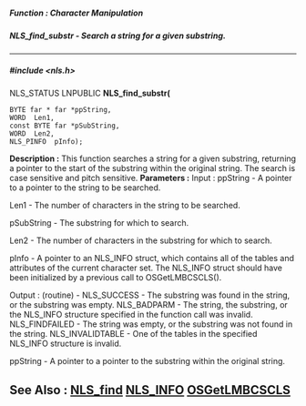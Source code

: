 ##### Function : Character Manipulation
##### NLS_find_substr - Search a string for a given substring.
---
##### #include <nls.h>
NLS_STATUS LNPUBLIC **NLS_find_substr(**

	BYTE far * far *ppString,
	WORD  Len1,
	const BYTE far *pSubString,
	WORD  Len2,
	NLS_PINFO  pInfo);
**Description :**
This function searches a string for a given substring, returning a pointer to 
the start of the substring within the original string. The search is case 
sensitive and pitch sensitive.
**Parameters :**
Input :
ppString  -  A pointer to a pointer to the string to be searched.

Len1  -  The number of characters in the string to be searched.

pSubString  -  The substring for which to search.

Len2  -  The number of characters in the substring for which to search.

pInfo  -  A pointer to an NLS_INFO struct, which contains all of the tables and attributes of the current character set.  The NLS_INFO struct should have been initialized by a previous call to OSGetLMBCSCLS().

Output :
(routine)  -  NLS_SUCCESS - The substring was found in the string, or the substring was empty.
NLS_BADPARM - The string, the substring, or the NLS_INFO structure specified in the function call was invalid.
NLS_FINDFAILED - The string was empty, or the substring was not found in the string.
NLS_INVALIDTABLE - One of the tables in the specified NLS_INFO structure is invalid.


ppString  -  A pointer to a pointer to the substring within the original string.

**See Also :**
[NLS_find](D:/md_files/NLS_find.md)
[NLS_INFO](D:/md_files/NLS_INFO.md)
[OSGetLMBCSCLS](D:/md_files/OSGetLMBCSCLS.md)
---
